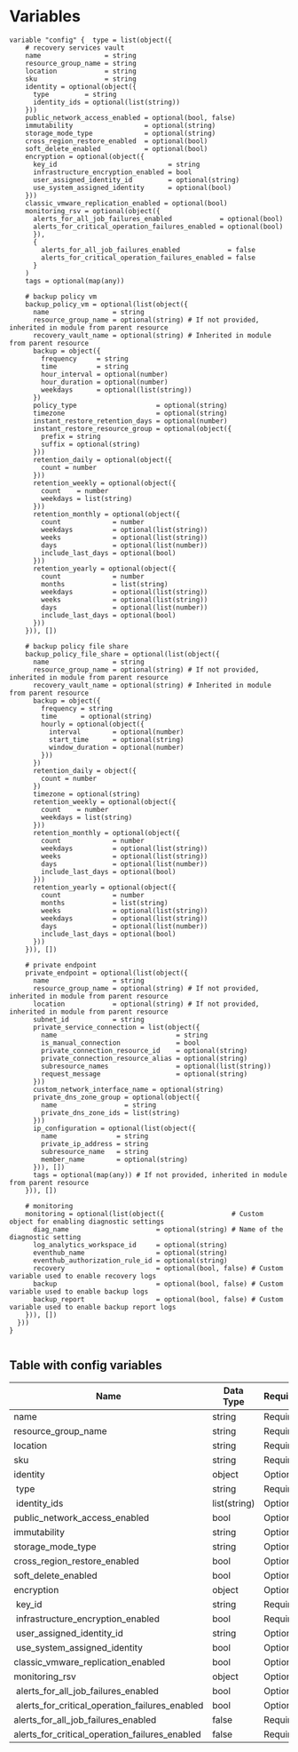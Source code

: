 # Variables

```
variable "config" {  type = list(object({
    # recovery services vault
    name                = string
    resource_group_name = string
    location            = string
    sku                 = string
    identity = optional(object({
      type         = string
      identity_ids = optional(list(string))
    }))
    public_network_access_enabled = optional(bool, false)
    immutability                  = optional(string)
    storage_mode_type             = optional(string)
    cross_region_restore_enabled  = optional(bool)
    soft_delete_enabled           = optional(bool)
    encryption = optional(object({
      key_id                            = string
      infrastructure_encryption_enabled = bool
      user_assigned_identity_id         = optional(string)
      use_system_assigned_identity      = optional(bool)
    }))
    classic_vmware_replication_enabled = optional(bool)
    monitoring_rsv = optional(object({
      alerts_for_all_job_failures_enabled            = optional(bool)
      alerts_for_critical_operation_failures_enabled = optional(bool)
      }),
      {
        alerts_for_all_job_failures_enabled            = false
        alerts_for_critical_operation_failures_enabled = false
      }
    )
    tags = optional(map(any))

    # backup policy vm
    backup_policy_vm = optional(list(object({
      name                = string
      resource_group_name = optional(string) # If not provided, inherited in module from parent resource
      recovery_vault_name = optional(string) # Inherited in module from parent resource
      backup = object({
        frequency     = string
        time          = string
        hour_interval = optional(number)
        hour_duration = optional(number)
        weekdays      = optional(list(string))
      })
      policy_type                    = optional(string)
      timezone                       = optional(string)
      instant_restore_retention_days = optional(number)
      instant_restore_resource_group = optional(object({
        prefix = string
        suffix = optional(string)
      }))
      retention_daily = optional(object({
        count = number
      }))
      retention_weekly = optional(object({
        count    = number
        weekdays = list(string)
      }))
      retention_monthly = optional(object({
        count             = number
        weekdays          = optional(list(string))
        weeks             = optional(list(string))
        days              = optional(list(number))
        include_last_days = optional(bool)
      }))
      retention_yearly = optional(object({
        count             = number
        months            = list(string)
        weekdays          = optional(list(string))
        weeks             = optional(list(string))
        days              = optional(list(number))
        include_last_days = optional(bool)
      }))
    })), [])

    # backup policy file share
    backup_policy_file_share = optional(list(object({
      name                = string
      resource_group_name = optional(string) # If not provided, inherited in module from parent resource
      recovery_vault_name = optional(string) # Inherited in module from parent resource
      backup = object({
        frequency = string
        time      = optional(string)
        hourly = optional(object({
          interval        = optional(number)
          start_time      = optional(string)
          window_duration = optional(number)
        }))
      })
      retention_daily = object({
        count = number
      })
      timezone = optional(string)
      retention_weekly = optional(object({
        count    = number
        weekdays = list(string)
      }))
      retention_monthly = optional(object({
        count             = number
        weekdays          = optional(list(string))
        weeks             = optional(list(string))
        days              = optional(list(number))
        include_last_days = optional(bool)
      }))
      retention_yearly = optional(object({
        count             = number
        months            = list(string)
        weeks             = optional(list(string))
        weekdays          = optional(list(string))
        days              = optional(list(number))
        include_last_days = optional(bool)
      }))
    })), [])

    # private endpoint
    private_endpoint = optional(list(object({
      name                = string
      resource_group_name = optional(string) # If not provided, inherited in module from parent resource
      location            = optional(string) # If not provided, inherited in module from parent resource
      subnet_id           = string
      private_service_connection = list(object({
        name                              = string
        is_manual_connection              = bool
        private_connection_resource_id    = optional(string)
        private_connection_resource_alias = optional(string)
        subresource_names                 = optional(list(string))
        request_message                   = optional(string)
      }))
      custom_network_interface_name = optional(string)
      private_dns_zone_group = optional(object({
        name                 = string
        private_dns_zone_ids = list(string)
      }))
      ip_configuration = optional(list(object({
        name               = string
        private_ip_address = string
        subresource_name   = string
        member_name        = optional(string)
      })), [])
      tags = optional(map(any)) # If not provided, inherited in module from parent resource
    })), [])

    # monitoring
    monitoring = optional(list(object({                 # Custom object for enabling diagnostic settings
      diag_name                      = optional(string) # Name of the diagnostic setting
      log_analytics_workspace_id     = optional(string)
      eventhub_name                  = optional(string)
      eventhub_authorization_rule_id = optional(string)
      recovery                       = optional(bool, false) # Custom variable used to enable recovery logs
      backup                         = optional(bool, false) # Custom variable used to enable backup logs
      backup_report                  = optional(bool, false) # Custom variable used to enable backup report logs
    })), [])
  }))
}


```


## Table with config variables

| Name | Data Type | Requirement | Default Value | Comment |
| ------- | --------- | ----------- | ------------- | ------- |
|name | string | Required |  |  |
|resource_group_name | string | Required |  |  |
|location | string | Required |  |  |
|sku | string | Required |  |  |
|identity | object | Optional |  |  |
|&nbsp;type | string | Required |  |  |
|&nbsp;identity_ids | list(string) | Optional |  |  |
|public_network_access_enabled | bool | Optional |  false |  |
|immutability | string | Optional |  |  |
|storage_mode_type | string | Optional |  |  |
|cross_region_restore_enabled | bool | Optional |  |  |
|soft_delete_enabled | bool | Optional |  |  |
|encryption | object | Optional |  |  |
|&nbsp;key_id | string | Required |  |  |
|&nbsp;infrastructure_encryption_enabled | bool | Required |  |  |
|&nbsp;user_assigned_identity_id | string | Optional |  |  |
|&nbsp;use_system_assigned_identity | bool | Optional |  |  |
|classic_vmware_replication_enabled | bool | Optional |  |  |
|monitoring_rsv | object | Optional |  |  |
|&nbsp;alerts_for_all_job_failures_enabled | bool | Optional |  |  |
|&nbsp;alerts_for_critical_operation_failures_enabled | bool | Optional |  |  |
|alerts_for_all_job_failures_enabled | false | Required |  |  |
|alerts_for_critical_operation_failures_enabled | false | Required |  |  |


